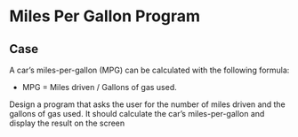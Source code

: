 # Miles Per Gallon Program

## Case

A car’s miles-per-gallon (MPG) can be calculated with the following formula:

- MPG = Miles driven / Gallons of gas used.

Design a program that asks the user for the number of miles driven and the gallons of gas used. It should calculate the car’s miles-per-gallon and display the result on the screen
